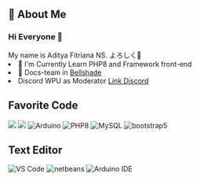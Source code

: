 <h2> 📝 About Me</h2>
<h3> Hi Everyone 👋 </h3>
My name is Aditya Fitriana NS. よろしく👋
<li> 📖 I'm Currently Learn PHP8 and Framework front-end</li>
<li> 📝 Docs-team in <a href="https://github.com/bellshade"> Bellshade </a></li>
<li> Discord WPU as Moderator <a href="https://discord.com/invite/S4rrXQU"> Link Discord </a></li>


## Favorite Code
<img src="https://camo.githubusercontent.com/5d3b0191832237fcbfc6d4497524e8bb547c6bfc9eafb738d5205c629d202067/68747470733a2f2f696d672e736869656c64732e696f2f62616467652f68746d6c352532302d2532334533344632362e7376673f267374796c653d666f722d7468652d6261646765266c6f676f3d68746d6c35266c6f676f436f6c6f723d7768697465"> <img src="https://camo.githubusercontent.com/5ed492db9c79ad5990eda7dc80923377f0e7096b18a4d1e9b86c8987dc0e5aa5/68747470733a2f2f696d672e736869656c64732e696f2f62616467652f637373332532302d2532333135373242362e7376673f267374796c653d666f722d7468652d6261646765266c6f676f3d63737333266c6f676f436f6c6f723d7768697465"> <img alt="Arduino" src="https://img.shields.io/badge/Arduino-00979D?style=for-the-badge&logo=Arduino&logoColor=white"> <img alt="PHP8" src="https://img.shields.io/badge/PHP-777BB4?style=for-the-badge&logo=php&logoColor=white"> <img alt="MySQL" src="https://img.shields.io/badge/MySQL-005C84?style=for-the-badge&logo=mysql&logoColor=white"> <img alt="bootstrap5" src="https://img.shields.io/badge/Bootstrap-563D7C?style=for-the-badge&logo=bootstrap&logoColor=white">

## Text Editor
<img alt="VS Code" src="https://img.shields.io/badge/Visual_Studio_Code-0078D4?style=for-the-badge&logo=visual%20studio%20code&logoColor=white"> <img alt="netbeans" src="https://img.shields.io/badge/apache%20netbeans-1B6AC6?style=for-the-badge&logo=apache%20netbeans%20IDE&logoColor=white"> <img alt="Arduino IDE" src="https://img.shields.io/badge/Arduino_IDE-00979D?style=for-the-badge&logo=arduino&logoColor=white">